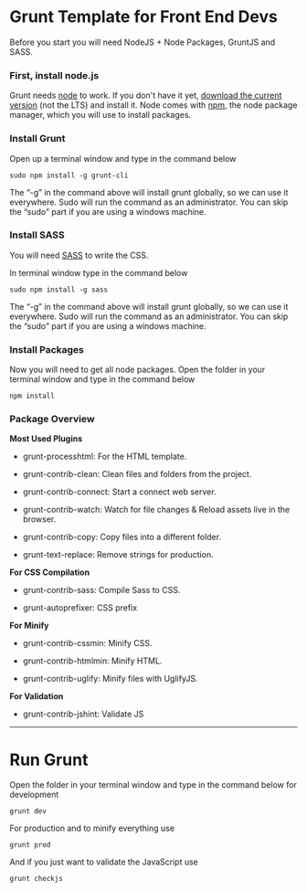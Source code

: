 Grunt Template for Front End Devs
==============

Before you start you will need NodeJS + Node Packages, GruntJS and SASS.


### First, install node.js

Grunt needs [node](https://nodejs.org/en/) to work. If you don't have it yet, [download the current version](https://nodejs.org/en/download/current/) (not the LTS) and install it. 
Node comes with [npm](https://www.npmjs.com/), the node package manager, which you will use to install packages.


### Install Grunt

Open up a terminal window and type in the command below

```
sudo npm install -g grunt-cli
```

The “-g” in the command above will install grunt globally, so we can use it everywhere. 
Sudo will run the command as an administrator. You can skip the “sudo” part if you are using a windows machine.


### Install SASS

You will need [SASS](https://sass-lang.com/) to write the CSS.

In terminal window type in the command below

```
sudo npm install -g sass
```

The “-g” in the command above will install grunt globally, so we can use it everywhere. 
Sudo will run the command as an administrator. You can skip the “sudo” part if you are using a windows machine.


### Install Packages

Now you will need to get all node packages.
Open the folder in your terminal window and type in the command below

```
npm install
```


### Package Overview

**Most Used Plugins**

* grunt-processhtml: For the HTML template.

* grunt-contrib-clean: Clean files and folders from the project.

* grunt-contrib-connect: Start a connect web server.

* grunt-contrib-watch: Watch for file changes & Reload assets live in the browser.

* grunt-contrib-copy: Copy files into a different folder.

* grunt-text-replace: Remove strings for production.


**For CSS Compilation**

* grunt-contrib-sass: Compile Sass to CSS.

* grunt-autoprefixer: CSS prefix


**For Minify**

* grunt-contrib-cssmin: Minify CSS.

* grunt-contrib-htmlmin: Minify HTML.

* grunt-contrib-uglify: Minify files with UglifyJS.


**For Validation**

* grunt-contrib-jshint: Validate JS

-------------------------------------------------------------------

# Run Grunt

Open the folder in your terminal window and type in the command below for development

```
grunt dev
```

For production and to minify everything use

```
grunt prod
```

And if you just want to validate the JavaScript use

```
grunt checkjs
```